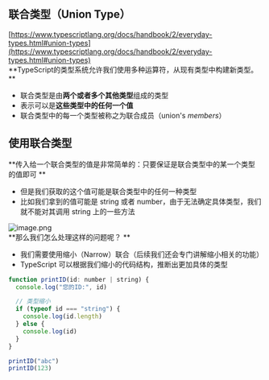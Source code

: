 ## 联合类型（Union Type） 
[https://www.typescriptlang.org/docs/handbook/2/everyday-types.html#union-types](https://www.typescriptlang.org/docs/handbook/2/everyday-types.html#union-types)<br />**TypeScript的类型系统允许我们使用多种运算符，从现有类型中构建新类型。 **

- 联合类型是由**两个或者多个其他类型**组成的类型
- 表示可以是**这些类型中的任何一个值**
- 联合类型中的每一个类型被称之为联合成员（union's _members_）
## 使用联合类型
**传入给一个联合类型的值是非常简单的：只要保证是联合类型中的某一个类型的值即可 **

- 但是我们获取的这个值可能是联合类型中的任何一种类型
- 比如我们拿到的值可能是 string 或者 number，由于无法确定具体类型，我们就不能对其调用 string 上的一些方法

![image.png](https://cdn.nlark.com/yuque/0/2023/png/2384107/1697901677144-a16de331-d8b1-4e4b-852c-006c1bfb5c62.png#averageHue=%232b2f38&clientId=ub86086ec-8da8-4&from=paste&height=190&id=u7df021ad&originHeight=238&originWidth=738&originalType=binary&ratio=1.25&rotation=0&showTitle=false&size=34637&status=done&style=none&taskId=u1c586e16-4c25-4af4-a91c-181850e37d2&title=&width=590.4)<br />**那么我们怎么处理这样的问题呢？ **

- 我们需要使用缩小（Narrow）联合（后续我们还会专门讲解缩小相关的功能） 
- TypeScript 可以根据我们缩小的代码结构，推断出更加具体的类型
```javascript
function printID(id: number | string) {
  console.log("您的ID:", id)

  // 类型缩小
  if (typeof id === "string") {
    console.log(id.length)
  } else {
    console.log(id)
  }
}

printID("abc")
printID(123)
```
